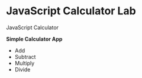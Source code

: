 JavaScript Calculator Lab
===================

JavaScript Calculator

**Simple Calculator App**
- Add
- Subtract
- Multiply
- Divide
